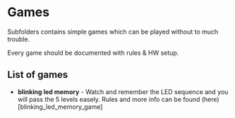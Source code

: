 # Games
Subfolders contains simple games which can be played without to much trouble. 

Every game should be documented with rules & HW setup. 

## List of games
* **blinking led memory** - Watch and remember the LED sequence and you will pass the 5 levels easely. Rules and more info can be found (here)[blinking_led_memory_game]
